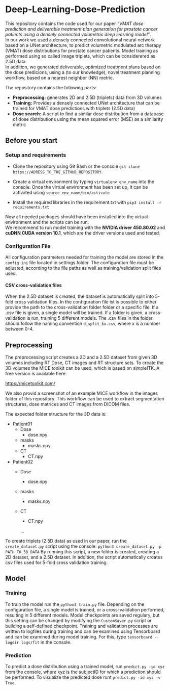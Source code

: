 # Deep-Learning-Dose-Prediction

This repository contains the code used for our paper _“VMAT dose prediction and deliverable treatment plan generation for prostate cancer patients using a densely connected volumetric deep learning model”_. <br>
In our work we used a densely connected convolutional neural network based on a UNet architecture, to predict volumetric modulated arc therapy (VMAT) dose distributions for prostate cancer patients. Model training as performed using so called image triplets, which can be considerered as 2.5D data. <br>
In addition, we generated deliverable, optimized treatment plans based on the dose predicions, using a (to our knowledge), novel treatment planning workflow, based on a nearest neighbor (NN) metric.

The repository contains the following parts:

- **Preprocessing:** generates 2D and 2.5D (triplets) data from 3D volumes
- **Training:** Provides a densely connected UNet architecture that can be trained for VMAT dose predictions with triplets (2.5D data)
- **Dose search:** A script to find a similar dose distribution from a database of dose distributions using the mean squared error (MSE) as a similarity metric

## Before you start

### Setup and requirements

- Clone the repository using Git Bash or the console  ``git clone https://ADRESS_TO_THE_GITHUB_REPOSITORY``. <br>

- Create a virtual environment by typing ``virtualenv env_name`` into the console.
  Once the virtual environment has been set up, it can be activated using ``source env_name/bin/activate``

- Install the required libraries in the requirement.txt with  ``pip3 install -r requirements.txt``

Now all needed packages should have been installed into the virtual environment and the scripts can be run. <br>
We recommend to run model training with the **NVIDIA driver 450.80.02** and **cuDNN CUDA version 10.1**, which are the driver versions used and tested.  

### Configuration File

All configuration parameters needed for training the model are stored in the ``config.ini`` file located in settings folder.
The configuration file must be adjusted, according to the file paths as well as training/validation split files used.

#### CSV cross-validation files

When the 2.5D dataset is created, the dataset is automatically split into 5-fold cross validation files. In the configuration file ist is possible to either provide the path to the cross-validation folder folder or a specific file.
If a .csv file is given, a single model will be trained. If a folder is given, a cross-validation is run, training 5 different models. The .csv files in the folder should follow the naming convention ``d_split_kx.csv``, where x is a number between 0-4.

## Preprocessing

The preprocessing script creates a 2D and a 2.5D dataset from given 3D volumes including RT Dose, CT images and RT structure sets.
To create the 3D volumes the MICE toolkit can be used, which is based on simpleITK. A free version is available here:

https://micetoolkit.com/

We also provid a screenshot of an example MICE workflow in the images folder of this repository. This workflow can be used to extract segmentation structures, dose matrices and CT images from DICOM files.

The expected folder structure for the 3D data is:
- Patient01
  - Dose
    - dose.npy   
  - masks
    - masks.npy 
  - CT   
    - CT.npy 
- Patient02
  - Dose
    - dose.npy   
  - masks
    - masks.npy 
  - CT   
    - CT.npy 
    
    ...

To create triplets (2.5D data) as used in our paper, run the ``create_dataset.py`` script using the console:
``python3 create_dataset.py -p PATH_TO_3D_DATA``
By running this script, a new folder is created, creating a 2D dataset, and a 2.5D dataset.
In addition, the script automatically creates csv files used for 5-fold cross validation training.

## Model

### Training

To train the model run the ``python3 train.py`` file. Depending on the configuration file, a single model is trained, or a cross-validation performed, resulting in 5 different models.
Model checkpoints are saved regulary, but this setting can be changed by modifying the ``CustomSaver.py`` script or building a self-defined checkpoint.
Training and validation processes are written to logfiles during training and can be examined using Tensorboard and can be examined during model training. For this, type ``tensorboard --logdir logs/fit`` in the console.

### Prediction

To predict a dose distribution using a trained model, run ``predict.py -id xyz`` from the console, where xyz is the subjectID for which a prediction should be performed.
To visualize the predicted dose runt ``predict.py -id xyz -v True``.

